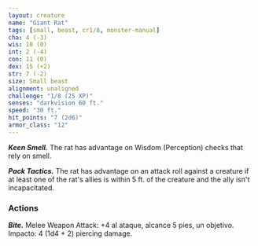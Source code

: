 ```yaml
---
layout: creature
name: "Giant Rat"
tags: [small, beast, cr1/8, monster-manual]
cha: 4 (-3)
wis: 10 (0)
int: 2 (-4)
con: 11 (0)
dex: 15 (+2)
str: 7 (-2)
size: Small beast
alignment: unaligned
challenge: "1/8 (25 XP)"
senses: "darkvision 60 ft."
speed: "30 ft."
hit_points: "7 (2d6)"
armor_class: "12"
---
```


***Keen Smell.*** The rat has advantage on Wisdom (Perception) checks that rely on smell.

***Pack Tactics.*** The rat has advantage on an attack roll against a creature if at least one of the rat's allies is within 5 ft. of the creature and the ally isn't incapacitated.

### Actions

***Bite.*** Melee Weapon Attack: +4 al ataque, alcance 5 pies, un objetivo. Impacto: 4 (1d4 + 2) piercing damage.